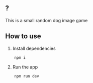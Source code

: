 
## ?
This is a small random dog image game

## How to use
1. Install dependencies
```shell
    npm i
```
2. Run the app
```shell
    npm run dev
```

